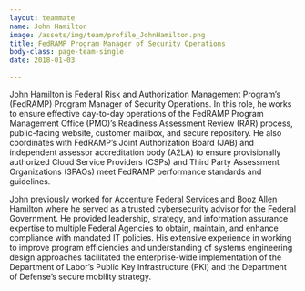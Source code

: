 ```yaml
---
layout: teammate
name: John Hamilton
image: /assets/img/team/profile_JohnHamilton.png
title: FedRAMP Program Manager of Security Operations
body-class: page-team-single
date: 2018-01-03

---
```


John Hamilton is Federal Risk and Authorization Management Program’s (FedRAMP) Program Manager of Security Operations. In this role, he works to ensure effective day-to-day operations of the FedRAMP Program Management Office (PMO)’s Readiness Assessment Review (RAR) process, public-facing website, customer mailbox, and secure repository. He also coordinates with FedRAMP’s Joint Authorization Board (JAB) and independent assessor accreditation body (A2LA) to ensure provisionally authorized Cloud Service Providers (CSPs) and Third Party Assessment Organizations (3PAOs) meet FedRAMP performance standards and guidelines.

John previously worked for Accenture Federal Services and Booz Allen Hamilton where he served as a trusted cybersecurity advisor for the Federal Government. He provided leadership, strategy, and information assurance expertise to multiple Federal Agencies to obtain, maintain, and enhance compliance with mandated IT policies. His extensive experience in working to improve program efficiencies and understanding of systems engineering design approaches facilitated the enterprise-wide implementation of the Department of Labor’s Public Key Infrastructure (PKI) and the Department of Defense’s secure mobility strategy.
